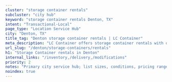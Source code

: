 ```yaml
---
cluster: "storage container rentals"
subcluster: "city hub"
keyword: "storage container rentals Denton, TX"
intent: "Transactional-Local"
page_type: "Location Service Hub"
city: "Denton, TX"
title_tag: "Denton storage container rentals | LC Container"
meta_description: "LC Container offers storage container rentals with delivery in Denton, TX. Local. Fast quotes. Since 2003."
url_slug: "/denton/storage-containers/rentals"
h1: "Storage Container rentals in Denton"
internal_links: "/inventory,/delivery,/modifications"
priority: 2
notes: "Primary city service hub; list sizes, conditions, pricing ranges, photos, testimonials."
noindex: true
---
```


<!-- TODO: Add unique city/inventory copy, images, and internal links here. -->
